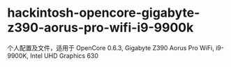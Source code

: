 # hackintosh-opencore-gigabyte-z390-aorus-pro-wifi-i9-9900k
个人配置及文件，适用于 OpenCore 0.6.3, Gigabyte Z390 Aorus Pro WiFi, i9-9900K, Intel UHD Graphics 630
